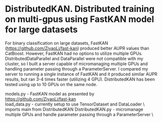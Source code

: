 # DistributedKAN. Distributed training on multi-gpus using FastKAN model for large datasets
For binary classification on large datasets, FastKAN (https://github.com/ZiyaoLi/fast-kan) produced better AUPR values than CatBoost. However, FastKAN had no options to utilize multiple GPUs. DistributedDataParallel and DataParallel were not compatible with my cluster, so I built a server capable of micromanaging multiple GPUs and handling parameter passing through a ParameterServer. I compared my server to running a single instance of FastKAN and it produced similar AUPR results, but ran 3-4 times faster (utilizing 4 GPU). DistributedKAN has been tested using up to 10 GPUs on the same node.

models.py - FastKAN model as presented by https://github.com/ZiyaoLi/fast-kan \
load_data.py - currently setup to use TensorDataset and DataLoader \ imports main from DistributedKAN
DistributedKAN.py - micromanage multiple GPUs and handle parameter passing through a ParameterServer \

